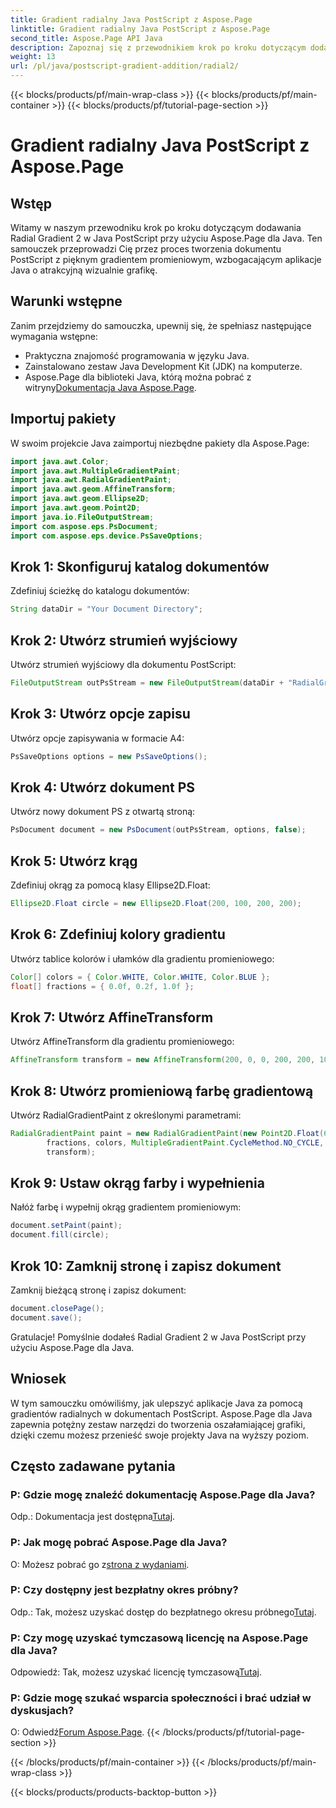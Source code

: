```yaml
---
title: Gradient radialny Java PostScript z Aspose.Page
linktitle: Gradient radialny Java PostScript z Aspose.Page
second_title: Aspose.Page API Java
description: Zapoznaj się z przewodnikiem krok po kroku dotyczącym dodawania gradientu radialnego w języku Java PostScript przy użyciu Aspose.Page w celu uzyskania oszałamiającej grafiki w aplikacjach Java.
weight: 13
url: /pl/java/postscript-gradient-addition/radial2/
---
```


{{< blocks/products/pf/main-wrap-class >}}
{{< blocks/products/pf/main-container >}}
{{< blocks/products/pf/tutorial-page-section >}}

# Gradient radialny Java PostScript z Aspose.Page

## Wstęp
Witamy w naszym przewodniku krok po kroku dotyczącym dodawania Radial Gradient 2 w Java PostScript przy użyciu Aspose.Page dla Java. Ten samouczek przeprowadzi Cię przez proces tworzenia dokumentu PostScript z pięknym gradientem promieniowym, wzbogacającym aplikacje Java o atrakcyjną wizualnie grafikę.
## Warunki wstępne
Zanim przejdziemy do samouczka, upewnij się, że spełniasz następujące wymagania wstępne:
- Praktyczna znajomość programowania w języku Java.
- Zainstalowano zestaw Java Development Kit (JDK) na komputerze.
-  Aspose.Page dla biblioteki Java, którą można pobrać z witryny[Dokumentacja Java Aspose.Page](https://reference.aspose.com/page/java/).
## Importuj pakiety
W swoim projekcie Java zaimportuj niezbędne pakiety dla Aspose.Page:
```java
import java.awt.Color;
import java.awt.MultipleGradientPaint;
import java.awt.RadialGradientPaint;
import java.awt.geom.AffineTransform;
import java.awt.geom.Ellipse2D;
import java.awt.geom.Point2D;
import java.io.FileOutputStream;
import com.aspose.eps.PsDocument;
import com.aspose.eps.device.PsSaveOptions;
```
## Krok 1: Skonfiguruj katalog dokumentów
Zdefiniuj ścieżkę do katalogu dokumentów:
```java
String dataDir = "Your Document Directory";
```
## Krok 2: Utwórz strumień wyjściowy
Utwórz strumień wyjściowy dla dokumentu PostScript:
```java
FileOutputStream outPsStream = new FileOutputStream(dataDir + "RadialGradient2_outPS.ps");
```
## Krok 3: Utwórz opcje zapisu
Utwórz opcje zapisywania w formacie A4:
```java
PsSaveOptions options = new PsSaveOptions();
```
## Krok 4: Utwórz dokument PS
Utwórz nowy dokument PS z otwartą stroną:
```java
PsDocument document = new PsDocument(outPsStream, options, false);
```
## Krok 5: Utwórz krąg
Zdefiniuj okrąg za pomocą klasy Ellipse2D.Float:
```java
Ellipse2D.Float circle = new Ellipse2D.Float(200, 100, 200, 200);
```
## Krok 6: Zdefiniuj kolory gradientu
Utwórz tablice kolorów i ułamków dla gradientu promieniowego:
```java
Color[] colors = { Color.WHITE, Color.WHITE, Color.BLUE };
float[] fractions = { 0.0f, 0.2f, 1.0f };
```
## Krok 7: Utwórz AffineTransform
Utwórz AffineTransform dla gradientu promieniowego:
```java
AffineTransform transform = new AffineTransform(200, 0, 0, 200, 200, 100);
```
## Krok 8: Utwórz promieniową farbę gradientową
Utwórz RadialGradientPaint z określonymi parametrami:
```java
RadialGradientPaint paint = new RadialGradientPaint(new Point2D.Float(64, 64), 68, new Point2D.Float(24, 24),
        fractions, colors, MultipleGradientPaint.CycleMethod.NO_CYCLE, MultipleGradientPaint.ColorSpaceType.SRGB,
        transform);
```
## Krok 9: Ustaw okrąg farby i wypełnienia
Nałóż farbę i wypełnij okrąg gradientem promieniowym:
```java
document.setPaint(paint);
document.fill(circle);
```
## Krok 10: Zamknij stronę i zapisz dokument
Zamknij bieżącą stronę i zapisz dokument:
```java
document.closePage();
document.save();
```
Gratulacje! Pomyślnie dodałeś Radial Gradient 2 w Java PostScript przy użyciu Aspose.Page dla Java.
## Wniosek
W tym samouczku omówiliśmy, jak ulepszyć aplikacje Java za pomocą gradientów radialnych w dokumentach PostScript. Aspose.Page dla Java zapewnia potężny zestaw narzędzi do tworzenia oszałamiającej grafiki, dzięki czemu możesz przenieść swoje projekty Java na wyższy poziom.
## Często zadawane pytania
### P: Gdzie mogę znaleźć dokumentację Aspose.Page dla Java?
 Odp.: Dokumentacja jest dostępna[Tutaj](https://reference.aspose.com/page/java/).
### P: Jak mogę pobrać Aspose.Page dla Java?
 O: Możesz pobrać go z[strona z wydaniami](https://releases.aspose.com/page/java/).
### P: Czy dostępny jest bezpłatny okres próbny?
 Odp.: Tak, możesz uzyskać dostęp do bezpłatnego okresu próbnego[Tutaj](https://releases.aspose.com/).
### P: Czy mogę uzyskać tymczasową licencję na Aspose.Page dla Java?
 Odpowiedź: Tak, możesz uzyskać licencję tymczasową[Tutaj](https://purchase.aspose.com/temporary-license/).
### P: Gdzie mogę szukać wsparcia społeczności i brać udział w dyskusjach?
 O: Odwiedź[Forum Aspose.Page](https://forum.aspose.com/c/page/39).
{{< /blocks/products/pf/tutorial-page-section >}}

{{< /blocks/products/pf/main-container >}}
{{< /blocks/products/pf/main-wrap-class >}}

{{< blocks/products/products-backtop-button >}}
